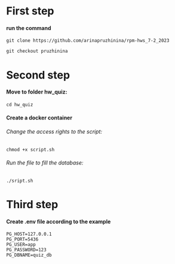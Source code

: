 # __First step__

#### run the command
```
git clone https://github.com/arinapruzhinina/rpm-hws_7-2_2023

git checkout pruzhinina
```

# __Second step__

#### Move to folder hw_quiz:
```
cd hw_quiz
```


#### Create a docker container
###### Change the access rights to the script:
```
chmod +x script.sh
```
###### Run the file to fill the database:
```
./sript.sh
```
# __Third step__
#### Create .env file according to the example

```
PG_HOST=127.0.0.1
PG_PORT=5436
PG_USER=app
PG_PASSWORD=123
PG_DBNAME=quiz_db
```
